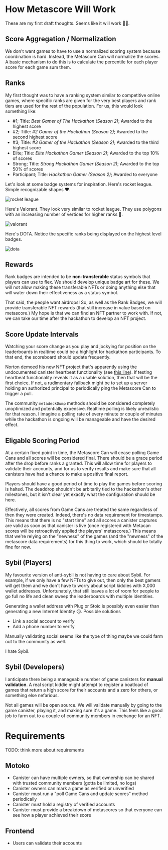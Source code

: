 # How Metascore Will Work

These are my first draft thoughts. Seems like it will work 🤷‍♂️.

## Score Aggregation / Normalization

We don't want games to have to use a normalized scoring system because coordination is hard. Instead, the Metascore Can will normalize the scores. A basic mechanism to do this is to calculate the percentile for each player score for each game sum them. 

## Ranks

My first thought was to have a ranking system similar to competitive online games, where specific ranks are given for the very best players and rank tiers are used for the rest of the population. For us, this would look something like:

- #1; Title: *Best Gamer of The Hackathon (Season 2)*; Awarded to the highest score
- #2; Title: *#2 Gamer of the Hackathon (Season 2)*; Awarded to the second highest score
- #3; Title: *#3 Gamer of the Hackathon (Season 2)*; Awarded to the third highest score
- Elite; Title: *Elite Hackathon Gamer (Season 2)*; Awarded to the top 10% of scores
- Strong; Title: *Strong Hackathon Gamer (Season 2)*; Awarded to the top 50% of scores
- Participant; Title: *Hackathon Gamer (Season 2)*; Awarded to everyone

Let's look at some badge systems for inspiration. Here's rocket league. Simple recognizable shapes ❤️.

![rocket league](https://cdn.dribbble.com/users/1708797/screenshots/6769253/rocketleague_ranks.png)

Here's Valorant. They look very similar to rocket league. They use polygons with an increasing number of vertices for higher ranks 🤔.

![valorant](https://images.contentstack.io/v3/assets/bltb6530b271fddd0b1/blte5a6438f76e89acf/5eec2c0f34f8f30c7cfb3025/VALORANT_ICONS_2.jpg)

Here's DOTA. Notice the specific ranks being displayed on the highest level badges.

![dota](https://i.redd.it/u4y3kphk1g211.png)

## Rewards

Rank badges are intended to be **non-transferable** status symbols that players can use to flex. We should develop unique badge art for these. We will not allow making these transferable NFTs or doing anything else that will water down their effectiveness as a status symbol.

That said, the people want airdrops! So, as well as the Rank Badges, we will provide transferable NFT rewards (that still increase in value based on metascore.) My hope is that we can find an NFT partner to work with. If not, we can take our time after the hackathon to develop an NFT project.

## Score Update Intervals

Watching your score change as you play and jockying for position on the leaderboards in realtime could be a highlight for hackathon participants. To that end, the scoreboard should update frequently.

Norton demoed his new NFT project that's apparently using the undocumented canister heartbeat functionality (see [this line](https://github.com/FloorLamp/cubic/blob/main/src/cubic/Cubic.mo#L447)). If testing heartbeat functionality reveals it as a usable solution, then that will be the first choice. If not, a rudimentary fallback might be to set up a server holding an authorized principal to periodically ping the Metascore Can to trigger a poll.

The community `metadeckDump` methods should be considered completely unoptimized and potentially expensive. Realtime polling is likely unrealistic for that reason. I imagine a polling rate of every minute or couple of minutes while the hackathon is ongoing will be manageable and have the desired effect.

## Eligable Scoring Period

At a certain fixed point in time, the Metascore Can will cease polling Game Cans and all scores will be considered final. There should be a grace period after the drop before ranks a granted. This will allow time for players to validate their accounts, and for us to verify results and make sure that all canisters have had a chance to make a positive final report.

Players should have a good period of time to play the games before scoring is halted. The deaddrop shouldn't be arbitarily tied to the hackathon's other milestones, but it isn't clear yet exactly what the configuration should be here.

Effectively, all scores from Game Cans are treated the same regardless of then they were created. Indeed, there's no data requirement for timestamps. This means that there is no "start time" and all scores a canister captures are valid as soon as that canister is live (once registered with Metacan scores will be retroactively applied the players' metascores.) This means that we're relying on the "newness" of the games (and the "newness" of the metascore data requirements) for this thing to work, which should be totally fine for now.

## Sybil (Players)

My favourite version of anti-sybil is not having to care about Sybil. For example, if we only have a few NFTs to give out, then only the best gamers will get them and we don't have to worry about script kiddies with X,000 wallet addresses. Unfortunately, that still leaves a lot of room for people to go full no life and clean sweep the leaderboards with multiple identities.

Generating a wallet address with Plug or Stoic is possibly even easier than generating a new Internet Identity 😥. Possible solutions

- Link a social account to verify
- Add a phone number to verify

Manually validating social seems like the type of thing maybe we could farm out to the community as well.

I hate Sybil.

## Sybil (Developers)

I anticipate there being a manageable number of game canisters for **manual validation**. A real script kiddie might attempt to register a boatload of games that return a high score for their accounts and a zero for others, or something else nefarious.

Not all games will be open source. We will validate manually by going to the game canister, playing it, and making sure it's a game. This feels like a good job to farm out to a couple of community members in exchange for an NFT.

# Requirements

TODO: think more about requirements

## Motoko

- Canister can have multiple owners, so that ownership can be shared with trusted community members (gotta be limited, no logs)
- Canister owners can mark a game as verified or unverified
- Canister must run a "poll Game Cans and update scores" method periodically
- Canister must hold a registry of verified accounts
- Canister must provide a breakdown of metascores so that everyone can see how a player achieved their score

## Frontend

- Users can validate their accounts
